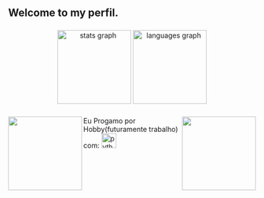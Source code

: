 <h2 align="left">Welcome to my perfil.</h2>

###

<div align="center">
  <img src="https://github-readme-stats.vercel.app/api?username=Yokiokks&hide_title=false&hide_rank=false&show_icons=true&include_all_commits=true&count_private=true&disable_animations=false&theme=dracula&locale=en&hide_border=false" height="150" alt="stats graph"  />
  <img src="https://github-readme-stats.vercel.app/api/top-langs?username=Yokiokks&locale=en&hide_title=false&layout=compact&card_width=320&langs_count=5&theme=dracula&hide_border=false" height="150" alt="languages graph"  />
</div>

###
###

<img align="right" height="150" src="https://i.pinimg.com/originals/b7/31/4d/b7314d5d391c4425d2856dddf7fc6d5b.jpg"  />

###
###
###


<img align="left" height="150" src="https://upload.wikimedia.org/wikipedia/commons/thumb/8/89/HD_transparent_picture.png/1280px-HD_transparent_picture.png"  />
 Eu Progamo por Hobby(futuramente trabalho) com:
  <img src="https://cdn.jsdelivr.net/gh/devicons/devicon/icons/python/python-original.svg" height="30" alt="python logo"  />
  <img width="12" />

###
###
###

<br clear="both">


###
